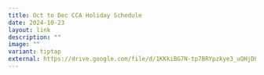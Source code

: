 ```yaml
---
title: Oct to Dec CCA Holiday Schedule
date: 2024-10-23
layout: link
description: ""
image: ""
variant: tiptap
external: https://drive.google.com/file/d/1KKkiBG7N-tp7BRYpzkye3_uQHjDh_xFN/view?usp=sharing
---
```

